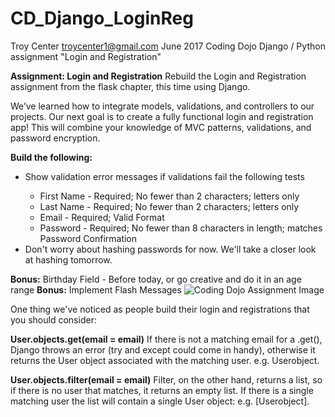 # CD_Django_LoginReg
Troy Center troycenter1@gmail.com June 2017 
Coding Dojo Django / Python assignment "Login and Registration" 

<strong>Assignment: Login and Registration</strong>
Rebuild the Login and Registration assignment from the flask chapter, this time using Django.

We’ve learned how to integrate models, validations, and controllers to our projects. Our next goal is to create a fully functional login and registration app! This will combine your knowledge of MVC patterns, validations, and password encryption.


<strong>Build the following:</strong>
<ul>
    <li>Show validation error messages if validations fail the following tests</li>
        <ul>
            <li>First Name - Required; No fewer than 2 characters; letters only</li>
            <li>Last Name - Required; No fewer than 2 characters; letters only</li>
            <li>Email - Required; Valid Format</li>
            <li>Password - Required; No fewer than 8 characters in length; matches Password Confirmation</li>
        </ul>
    <li>Don't worry about hashing passwords for now. We'll take a closer look at hashing tomorrow.</li>
</ul>
<strong>Bonus:</strong> Birthday Field - Before today, or go creative and do it in an age range
<strong>Bonus:</strong> Implement Flash Messages

<img src="http://s3.amazonaws.com/General_V88/boomyeah/company_209/chapter_3834/handouts/chapter3834_6625_login-reg.png" alt="Coding Dojo Assignment Image">

One thing we've noticed as people build their login and registrations that you should consider:

<strong>User.objects.get(email = email)</strong>
If there is not a matching email for a .get(), Django throws an error (try and except could come in handy), otherwise it returns the User object associated with the matching user. e.g. Userobject.

<strong>User.objects.filter(email = email)</strong>
Filter, on the other hand, returns a list, so if there is no user that matches, it returns an empty list.  If there is a single matching user the list will contain a single User object: e.g. [Userobject].